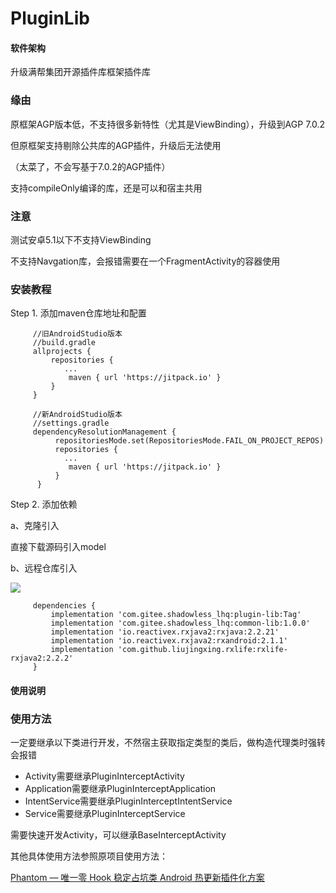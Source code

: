 # PluginLib

#### 软件架构

升级满帮集团开源插件库框架插件库

### 缘由

原框架AGP版本低，不支持很多新特性（尤其是ViewBinding），升级到AGP 7.0.2

但原框架支持剔除公共库的AGP插件，升级后无法使用

（太菜了，不会写基于7.0.2的AGP插件）

支持compileOnly编译的库，还是可以和宿主共用

### 注意

测试安卓5.1以下不支持ViewBinding

不支持Navgation库，会报错需要在一个FragmentActivity的容器使用

### 安装教程

Step 1. 添加maven仓库地址和配置

```
     //旧AndroidStudio版本
     //build.gradle
     allprojects {
         repositories {
            ...
             maven { url 'https://jitpack.io' }
         }
     }
     
     //新AndroidStudio版本
     //settings.gradle
     dependencyResolutionManagement {
          repositoriesMode.set(RepositoriesMode.FAIL_ON_PROJECT_REPOS)
          repositories {
            ...
             maven { url 'https://jitpack.io' }
          }
      }
```

Step 2. 添加依赖

a、克隆引入

直接下载源码引入model

b、远程仓库引入

[![](https://jitpack.io/v/com.gitee.shadowless_lhq/host-lib.svg)](https://jitpack.io/#com.gitee.shadowless_lhq/plugin-lib)

```
     dependencies {
         implementation 'com.gitee.shadowless_lhq:plugin-lib:Tag'
         implementation 'com.gitee.shadowless_lhq:common-lib:1.0.0'
         implementation 'io.reactivex.rxjava2:rxjava:2.2.21'
         implementation 'io.reactivex.rxjava2:rxandroid:2.1.1'
         implementation 'com.github.liujingxing.rxlife:rxlife-rxjava2:2.2.2'
     }
```

#### 使用说明

### 使用方法

一定要继承以下类进行开发，不然宿主获取指定类型的类后，做构造代理类时强转会报错

- Activity需要继承PluginInterceptActivity
- Application需要继承PluginInterceptApplication
- IntentService需要继承PluginInterceptIntentService
- Service需要继承PluginInterceptService

需要快速开发Activity，可以继承BaseInterceptActivity

其他具体使用方法参照原项目使用方法：

[Phantom — 唯一零 Hook 稳定占坑类 Android 热更新插件化方案](https://github.com/ManbangGroup/Phantom)
